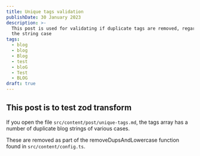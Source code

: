 ```yaml
---
title: Unique tags validation
publishDate: 30 January 2023
description: >-
  This post is used for validating if duplicate tags are removed, regardless of
  the string case
tags:
  - blog
  - blog
  - Blog
  - test
  - bloG
  - Test
  - BLOG
draft: true
---
```

## This post is to test zod transform

If you open the file `src/content/post/unique-tags.md`, the tags array has a number of duplicate blog strings of various cases.

These are removed as part of the removeDupsAndLowercase function found in `src/content/config.ts`.


